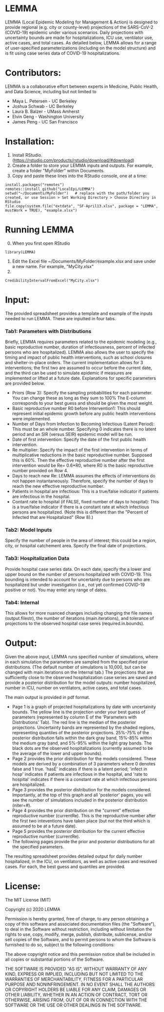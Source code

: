 # LEMMA
LEMMA (Local Epidemic Modeling for Management &amp; Action) is designed to provide regional (e.g. city or county-level) projections of the SARS-CoV-2 (COVID-19) epidemic under various scenarios. Daily projections with uncertainty bounds are made for hospitalizations, ICU use, ventilator use, active cases, and total cases. As detailed below, LEMMA allows for a range of user-specified parameterizations (including on the model structure) and is fit using case series data of COVID-19 hospitalizations.

# Contributors:

LEMMA is a collaborative effort between experts in Medicine, Public Health, and Data Science, including but not limited to

- Maya L. Petersen - UC Berkeley
- Joshua Schwab - UC Berkeley
- Laura B. Balzer - UMass Amherst
- Elvin Geng - Washington University
- James Peng - UC San Francisco

# Installation: 

1) Install RStudio. (https://rstudio.com/products/rstudio/download/#download)
2) Create a folder to store your LEMMA inputs and outputs. For example, create a folder "MyFolder" within Documents.
3) Copy and paste these lines into the RStudio console, one at a time:
```{r}
install.packages("remotes")  
remotes::install_github("LocalEpi/LEMMA")
setwd("~/Documents/MyFolder")   # replace with the path/folder you created, or use Session > Set Working Directory > Choose Directory in RStudio
file.copy(system.file("extdata", "SF-April13.xlsx", package = "LEMMA", mustWork = TRUE), "example.xlsx")
```

# Running LEMMA
0) When you first open RStudio
```{r}
library(LEMMA) 
```
1) Edit the Excel file ~/Documents/MyFolder/example.xlsx and save under a new name. For example, "MyCity.xlsx"
2) 
```{r}
CredibilityIntervalFromExcel("MyCity.xlsx")
```

# Input:

The provided spreadsheet provides a template and example of the inputs needed to run LEMMA. These are inputted in four tabs.

### Tab1: Parameters with Distributions
Briefly, LEMMA requires parameters related to the epidemic modeling (e.g., basic reproductive number, duration of infectiousness, percent of infected persons who are hospitalized). LEMMA also allows the user to specify the timing and impact of public health interventions, such as school closures and shelter-in-place orders. The current implementation allows for 3 interventions; the first two are assumed to occur before the current date, and the third can be used to simulate epidemic if measures are implemented or lifted at a future date. Explanations for specific parameters are provided below.
- Priors (Row 3): Specify the sampling probabilities for each parameter. You can change these as long as they sum to 100% The E-column corresponds to your best guess and should be given the most weight.
- Basic reproductive number R0 before Intervention1: This should represent initial epidemic growth before any public health interventions were implemented.
- Number of Days from Infection to Becoming Infectious (Latent Period): This must be an whole number. Specifying 0 indicates there is no latent period and an SIR (versus SEIR) epidemic model will be run. 
- Date of first intervention: Specify the date of the first public health intervention. 
- Re multiplier: Specify the impact of the first intervention in terms of multiplicative reductions in the basic reproductive number. Supposed this is 60%. Then the effective reproductive number after the first intervention would be Re= 0.6*R0, where R0 is the basic reproductive number provided on Row 4. 
- Days to reach new Re: LEMMA assumes the effects of interventions do not happen instantaneously. Therefore, specify the number of days to reach the new effective reproductive number. 
- Patients in hospital are infectious: This is a true/false indicator if patients are infectious in the hospital.
- Contant rate to hospital (if FALSE, fixed number of days to hospital): This is a true/false indicator if there is a constant rate at which infectious persons are hospitalized. (Note this is different than the "Percent of Infected that are Hospitalized" (Row 8).)

### Tab2: Model Inputs
Specify the number of people in the area of interest; this could be a region, city, or hospital catchement area. Specify the final date of projections. 

### Tab3: Hospitalization Data
Provide hospital case series data. On each date, specify the a lower and upper bound on the number of persons hospitalized with COVID-19. This bounding is intended to account for uncertainty due to persons who are hospitalized but under investigation (i.e., not yet confirmed COVID-19 positive or not). You may enter any range of dates. 

### Tab4: Internal
This allows for more nuanced changes including changing the file names (output.filestr), the number of iterations (main.iterations), and tolerance of projections to the observed hospital case seres (required.in.bounds). 

# Output: 
Given the above input, LEMMA runs specified number of simulations, where in each simulation the parameters are sampled from the specified prior distributions. (The default number of simulations is 10,000, but can be changed with main.iterations on the Internal tab.) The projections that are sufficiently close to the observed hospitalization case series are saved and provide a posterior distribution for the model outputs: number hospitalized, number in ICU, number on ventilators, active cases, and total cases. 

The main output is provided in pdf format. 
- Page 1 is a graph of projected hospitalizations by date with uncertainity bounds. The yellow line is the projection under your best guess of parameters (represented by column E of the 'Parameters with Distributions' Tab). The red line is the median of the posterior projections. Uncertainty bands are represented by the shaded regions, representing quantiles of the posterior projections. 25%-75% of the posterior distribution falls within the dark gray band, 15%-85% within the medium gray band, and 5%-95% within the light gray bands. The black dots are the observed hospitalizations (currently assumed to be the average of the lower and upper bounds). 
- Page 2 provides the prior distribution for the models considered. These models are derived by a combination of 3 parameters where 0 denotes false and 1 true. 'hasE' indicates if there is a latent period; 'infect in hosp' indicates if patients are infectious in the hospital, and 'rate to hospital' indicates if there is a constant rate at which infectious persons are hospitalized. 
- Page 3 provides the posterior distribution for the models considered. Importantly, at the top of this graph and all 'posterior' pages, you will see the number of simulations included in the posterior distribution (niter=#). 
- Page 4 provides the prior distribution on the "current" effective reproductive number (currentRe). This is the reproductive number after the first two inteventions have taken place (but not the third which is assumed to be at a future date). 
- Page 5 provides the posterior distribution for the current effective reproductive number (currentRe).
- The following pages provide the prior and posterior distributions for all the specified parameters. 

The resulting spreadsheet provides detailed output for daily number hospitalized, in the ICU, on ventilators, as well as active cases and resolved cases. For each, the best guess and quantiles are provided.

# License:
 
The MIT License (MIT)

Copyright (c) 2020 LEMMA

Permission is hereby granted, free of charge, to any person obtaining a copy of this software and associated documentation files (the "Software"), to deal in the Software without restriction, including without limitation the rights to use, copy, modify, merge, publish, distribute, sublicense, and/or sell copies of the Software, and to permit persons to whom the Software is furnished to do so, subject to the following conditions:

The above copyright notice and this permission notice shall be included in all copies or substantial portions of the Software.

THE SOFTWARE IS PROVIDED "AS IS", WITHOUT WARRANTY OF ANY KIND, EXPRESS OR IMPLIED, INCLUDING BUT NOT LIMITED TO THE WARRANTIES OF MERCHANTABILITY, FITNESS FOR A PARTICULAR PURPOSE AND NONINFRINGEMENT. IN NO EVENT SHALL THE AUTHORS OR COPYRIGHT HOLDERS BE LIABLE FOR ANY CLAIM, DAMAGES OR OTHER LIABILITY, WHETHER IN AN ACTION OF CONTRACT, TORT OR OTHERWISE, ARISING FROM, OUT OF OR IN CONNECTION WITH THE SOFTWARE OR THE USE OR OTHER DEALINGS IN THE SOFTWARE.
